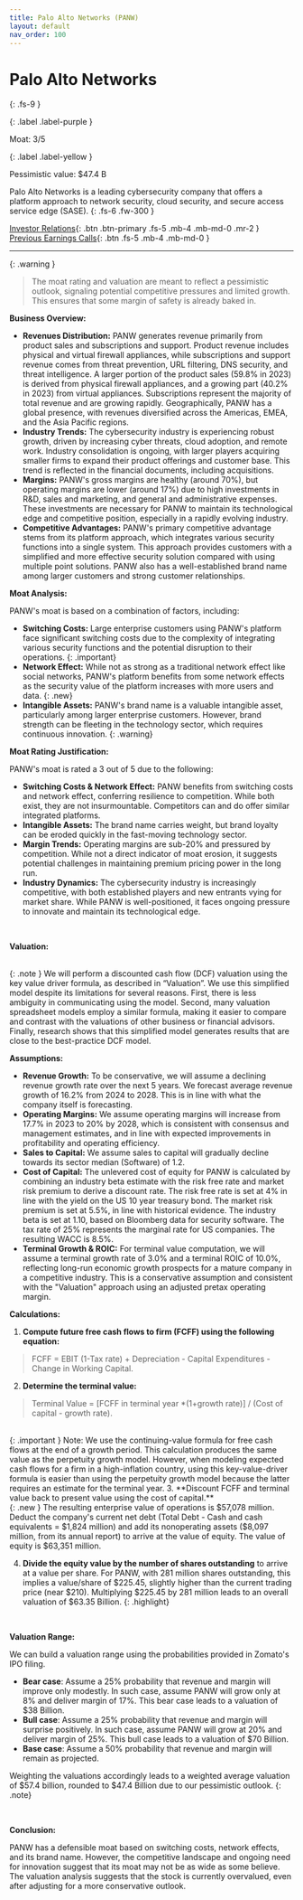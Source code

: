 ```yaml
---
title: Palo Alto Networks (PANW)
layout: default
nav_order: 100
---
```


# Palo Alto Networks
{: .fs-9 }

{: .label .label-purple }

Moat: 3/5

{: .label .label-yellow }

Pessimistic value: $47.4 B

Palo Alto Networks is a leading cybersecurity company that offers a platform approach to network security, cloud security, and secure access service edge (SASE).
{: .fs-6 .fw-300 }

[Investor Relations](https://www.google.com/search?q=PANW+investor+relations){: .btn .btn-primary .fs-5 .mb-4 .mb-md-0 .mr-2 }
[Previous Earnings Calls](https://discountingcashflows.com/company/PANW/transcripts/){: .btn .fs-5 .mb-4 .mb-md-0 }

---

{: .warning } 
>The moat rating and valuation are meant to reflect a pessimistic outlook, signaling potential competitive pressures and limited growth. This ensures that some margin of safety is already baked in.


**Business Overview:**

* **Revenues Distribution:** PANW generates revenue primarily from product sales and subscriptions and support. Product revenue includes physical and virtual firewall appliances, while subscriptions and support revenue comes from threat prevention, URL filtering, DNS security, and threat intelligence.  A larger portion of the product sales (59.8% in 2023) is derived from physical firewall appliances, and a growing part (40.2% in 2023) from virtual appliances. Subscriptions represent the majority of total revenue and are growing rapidly. Geographically, PANW has a global presence, with revenues diversified across the Americas, EMEA, and the Asia Pacific regions.
* **Industry Trends:** The cybersecurity industry is experiencing robust growth, driven by increasing cyber threats, cloud adoption, and remote work. Industry consolidation is ongoing, with larger players acquiring smaller firms to expand their product offerings and customer base. This trend is reflected in the financial documents, including acquisitions.
* **Margins:** PANW's gross margins are healthy (around 70%), but operating margins are lower (around 17%) due to high investments in R&D, sales and marketing, and general and administrative expenses. These investments are necessary for PANW to maintain its technological edge and competitive position, especially in a rapidly evolving industry.
* **Competitive Advantages:** PANW's primary competitive advantage stems from its platform approach, which integrates various security functions into a single system. This approach provides customers with a simplified and more effective security solution compared with using multiple point solutions. PANW also has a well-established brand name among larger customers and strong customer relationships.

**Moat Analysis:**

PANW's moat is based on a combination of factors, including:

* **Switching Costs:**  Large enterprise customers using PANW's platform face significant switching costs due to the complexity of integrating various security functions and the potential disruption to their operations.  {: .important}
* **Network Effect:** While not as strong as a traditional network effect like social networks, PANW's platform benefits from some network effects as the security value of the platform increases with more users and data. {: .new}
* **Intangible Assets:**  PANW's brand name is a valuable intangible asset, particularly among larger enterprise customers.  However, brand strength can be fleeting in the technology sector, which requires continuous innovation. {: .warning}


**Moat Rating Justification:**

PANW's moat is rated a 3 out of 5 due to the following:

* **Switching Costs & Network Effect:** PANW benefits from switching costs and network effect, conferring resilience to competition. While both exist, they are not insurmountable. Competitors can and do offer similar integrated platforms. 
* **Intangible Assets:**  The brand name carries weight, but brand loyalty can be eroded quickly in the fast-moving technology sector.
* **Margin Trends:**  Operating margins are sub-20% and pressured by competition. While not a direct indicator of moat erosion, it suggests potential challenges in maintaining premium pricing power in the long run.
* **Industry Dynamics:** The cybersecurity industry is increasingly competitive, with both established players and new entrants vying for market share. While PANW is well-positioned, it faces ongoing pressure to innovate and maintain its technological edge.

<br>

**Valuation:**

<br>
{: .note }
We will perform a discounted cash flow (DCF) valuation using the key value driver formula, as described in “Valuation”. We use this simplified model despite its limitations for several reasons. First, there is less ambiguity in communicating using the model. Second, many valuation spreadsheet models employ a similar formula, making it easier to compare and contrast with the valuations of other business or financial advisors. Finally, research shows that this simplified model generates results that are close to the best-practice DCF model.

**Assumptions:**

* **Revenue Growth:** To be conservative, we will assume a declining revenue growth rate over the next 5 years. We forecast average revenue growth of 16.2% from 2024 to 2028. This is in line with what the company itself is forecasting.
* **Operating Margins:** We assume operating margins will increase from 17.7% in 2023 to 20% by 2028, which is consistent with consensus and management estimates, and in line with expected improvements in profitability and operating efficiency.
* **Sales to Capital:** We assume sales to capital will gradually decline towards its sector median (Software) of 1.2.
* **Cost of Capital:** The unlevered cost of equity for PANW is calculated by combining an industry beta estimate with the risk free rate and market risk premium to derive a discount rate. The risk free rate is set at 4% in line with the yield on the US 10 year treasury bond. The market risk premium is set at 5.5%, in line with historical evidence. The industry beta is set at 1.10, based on Bloomberg data for security software. The tax rate of 25% represents the marginal rate for US companies. The resulting WACC is 8.5%.
* **Terminal Growth & ROIC:** For terminal value computation, we will assume a terminal growth rate of 3.0% and a terminal ROIC of 10.0%, reflecting long-run economic growth prospects for a mature company in a competitive industry. This is a conservative assumption and consistent with the "Valuation" approach using an adjusted pretax operating margin.

**Calculations:**

1. **Compute future free cash flows to firm (FCFF) using the following equation:**

>FCFF = EBIT (1-Tax rate) + Depreciation - Capital Expenditures - Change in Working Capital.

2. **Determine the terminal value:** 

>Terminal Value = [FCFF in terminal year *(1+growth rate)] / (Cost of capital - growth rate). 
<br>
{: .important }
Note: We use the continuing-value formula for free cash flows at the end of a growth period. This calculation produces the same value as the perpetuity growth model. However, when modeling expected cash flows for a firm in a high-inflation country, using this key-value-driver formula is easier than using the perpetuity growth model because the latter requires an estimate for the terminal year.
3. **Discount FCFF and terminal value back to present value using the cost of capital.**  

<br>
{: .new }
The resulting enterprise value of operations is $57,078 million. Deduct the company's current net debt (Total Debt - Cash and cash equivalents = $1,824 million) and add its nonoperating assets ($8,097 million, from its annual report) to arrive at the value of equity. The value of equity is $63,351 million.

<br>

4. **Divide the equity value by the number of shares outstanding** to arrive at a value per share. For PANW, with 281 million shares outstanding, this implies a value/share of $225.45, slightly higher than the current trading price (near $210). Multiplying $225.45 by 281 million leads to an overall valuation of $63.35 Billion. {: .highlight}

<br>


**Valuation Range:**

We can build a valuation range using the probabilities provided in Zomato's IPO filing.

* **Bear case**: Assume a 25% probability that revenue and margin will improve only modestly. In such case, assume PANW will grow only at 8% and deliver margin of 17%. This bear case leads to a valuation of $38 Billion.
* **Bull case**:  Assume a 25% probability that revenue and margin will surprise positively. In such case, assume PANW will grow at 20% and deliver margin of 25%. This bull case leads to a valuation of $70 Billion.
* **Base case**: Assume a 50% probability that revenue and margin will remain as projected.

Weighting the valuations accordingly leads to a weighted average valuation of $57.4 billion, rounded to $47.4 Billion due to our pessimistic outlook. {: .note} 

<br>

**Conclusion:**

PANW has a defensible moat based on switching costs, network effects, and its brand name. However, the competitive landscape and ongoing need for innovation suggest that its moat may not be as wide as some believe.  The valuation analysis suggests that the stock is currently overvalued, even after adjusting for a more conservative outlook.